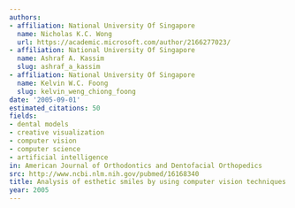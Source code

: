 ```yaml
---
authors:
- affiliation: National University Of Singapore
  name: Nicholas K.C. Wong
  url: https://academic.microsoft.com/author/2166277023/
- affiliation: National University Of Singapore
  name: Ashraf A. Kassim
  slug: ashraf_a_kassim
- affiliation: National University Of Singapore
  name: Kelvin W.C. Foong
  slug: kelvin_weng_chiong_foong
date: '2005-09-01'
estimated_citations: 50
fields:
- dental models
- creative visualization
- computer vision
- computer science
- artificial intelligence
in: American Journal of Orthodontics and Dentofacial Orthopedics
src: http://www.ncbi.nlm.nih.gov/pubmed/16168340
title: Analysis of esthetic smiles by using computer vision techniques.
year: 2005
---
```

